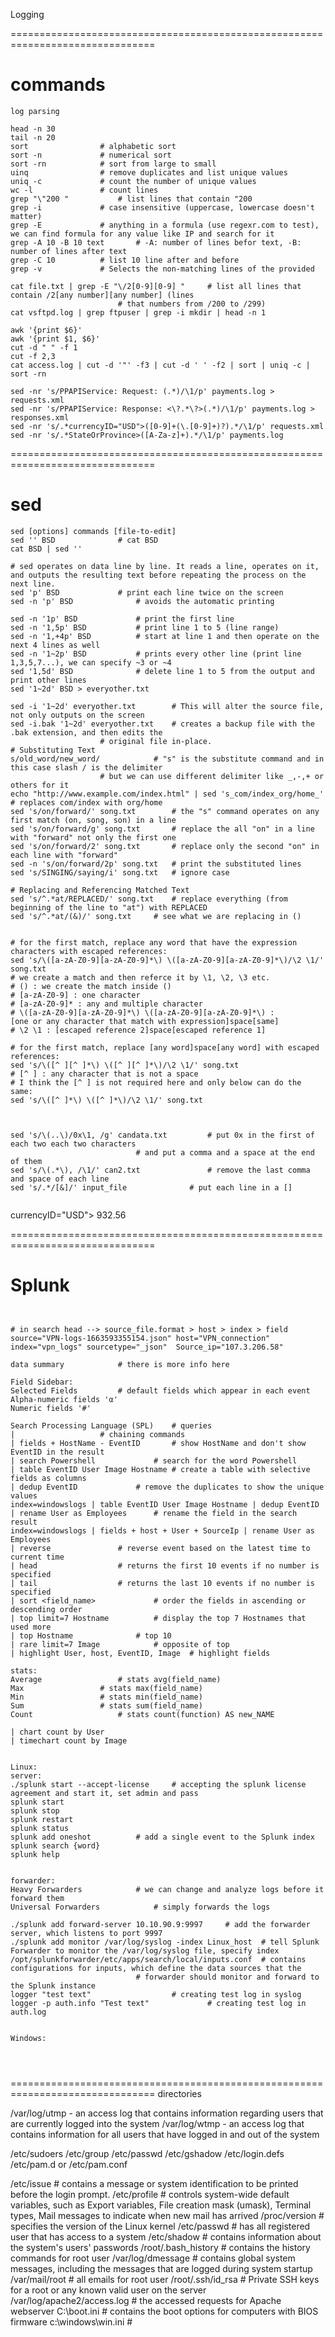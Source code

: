 Logging


===============================================================================
# commands
```
log parsing

head -n 30
tail -n 20
sort				# alphabetic sort
sort -n				# numerical sort
sort -rn			# sort from large to small
uinq				# remove duplicates and list unique values
uniq -c				# count the number of unique values
wc -l				# count lines
grep "\"200 "			# list lines that contain "200 
grep -i				# case insensitive (uppercase, lowercase doesn't matter)
grep -E				# anything in a formula (use regexr.com to test), we can find formula for any value like IP and search for it
grep -A 10 -B 10 text		# -A: number of lines befor text, -B: number of lines after text
grep -C 10			# list 10 line after and before
grep -v				# Selects the non-matching lines of the provided

cat file.txt | grep -E "\/2[0-9][0-9] "		# list all lines that contain /2[any number][any number] (lines
						# that numbers from /200 to /299)
cat vsftpd.log | grep ftpuser | grep -i mkdir | head -n 1

awk '{print $6}'
awk '{print $1, $6}'
cut -d " " -f 1
cut -f 2,3
cat access.log | cut -d '"' -f3 | cut -d ' ' -f2 | sort | uniq -c | sort -rn

sed -nr 's/PPAPIService: Request: (.*)/\1/p' payments.log > requests.xml
sed -nr 's/PPAPIService: Response: <\?.*\?>(.*)/\1/p' payments.log > responses.xml
sed -nr 's/.*currencyID="USD">([0-9]+(\.[0-9]+)?).*/\1/p' requests.xml
sed -nr 's/.*StateOrProvince>([A-Za-z]+).*/\1/p' payments.log
```



===============================================================================
# sed

```
sed [options] commands [file-to-edit]
sed '' BSD				# cat BSD
cat BSD | sed ''

# sed operates on data line by line. It reads a line, operates on it, and outputs the resulting text before repeating the process on the next line.
sed 'p' BSD				# print each line twice on the screen
sed -n 'p' BSD				# avoids the automatic printing

sed -n '1p' BSD				# print the first line
sed -n '1,5p' BSD			# print line 1 to 5 (line range)
sed -n '1,+4p' BSD			# start at line 1 and then operate on the next 4 lines as well
sed -n '1~2p' BSD			# prints every other line (print line 1,3,5,7...), we can specify ~3 or ~4
sed '1,5d' BSD				# delete line 1 to 5 from the output and print other lines
sed '1~2d' BSD > everyother.txt

sed -i '1~2d' everyother.txt		# This will alter the source file, not only outputs on the screen
sed -i.bak '1~2d' everyother.txt	# creates a backup file with the .bak extension, and then edits the
					# original file in-place.
# Substituting Text
s/old_word/new_word/			# "s" is the substitute command and in this case slash / is the delimiter
					# but we can use different delimiter like _,-,+ or others for it
echo "http://www.example.com/index.html" | sed 's_com/index_org/home_'	# replaces com/index with org/home
sed 's/on/forward/' song.txt		# the "s" command operates on any first match (on, song, son) in a line
sed 's/on/forward/g' song.txt		# replace the all "on" in a line with "forward" not only the first one
sed 's/on/forward/2' song.txt		# replace only the second "on" in each line with "forward"
sed -n 's/on/forward/2p' song.txt	# print the substituted lines
sed 's/SINGING/saying/i' song.txt	# ignore case

# Replacing and Referencing Matched Text
sed 's/^.*at/REPLACED/' song.txt	# replace everything (from beginning of the line to "at") with REPLACED
sed 's/^.*at/(&)/' song.txt		# see what we are replacing in ()


# for the first match, replace any word that have the expression characters with escaped references:
sed 's/\([a-zA-Z0-9][a-zA-Z0-9]*\) \([a-zA-Z0-9][a-zA-Z0-9]*\)/\2 \1/' song.txt
# we create a match and then referce it by \1, \2, \3 etc.
# () : we create the match inside ()
# [a-zA-Z0-9] : one character
# [a-zA-Z0-9]* : any and multiple character
# \([a-zA-Z0-9][a-zA-Z0-9]*\) \([a-zA-Z0-9][a-zA-Z0-9]*\) : 
[one or any character that match with expression]space[same]
# \2 \1 : [escaped reference 2]space[escaped reference 1]

# for the first match, replace [any word]space[any word] with escaped references:
sed 's/\([^ ][^ ]*\) \([^ ][^ ]*\)/\2 \1/' song.txt
# [^ ] : any character that is not a space
# I think the [^ ] is not required here and only below can do the same:
sed 's/\([^ ]*\) \([^ ]*\)/\2 \1/' song.txt



sed 's/\(..\)/0x\1, /g' candata.txt			# put 0x in the first of each two each two characters
							# and put a comma and a space at the end of them
sed 's/\(.*\), /\1/' can2.txt				# remove the last comma and space of each line
sed 's/.*/[&]/' input_file				# put each line in a []


```

currencyID="USD"> 932.56

===============================================================================
# Splunk
```


# in search head --> source_file.format > host > index > field
source="VPN-logs-1663593355154.json" host="VPN_connection" index="vpn_logs" sourcetype="_json"  Source_ip="107.3.206.58"

data summary			# there is more info here

Field Sidebar:
Selected Fields			# default fields which appear in each event
Alpha-numeric fields 'α'
Numeric fields '#'

Search Processing Language (SPL)	# queries
|					# chaining commands
| fields + HostName - EventID		# show HostName and don't show EventID in the result
| search Powershell 			# search for the word Powershell
| table EventID User Image Hostname	# create a table with selective fields as columns
| dedup EventID				# remove the duplicates to show the unique values
index=windowslogs | table EventID User Image Hostname | dedup EventID
| rename User as Employees		# rename the field in the search result
index=windowslogs | fields + host + User + SourceIp | rename User as Employees
| reverse				# reverse event based on the latest time to current time
| head					# returns the first 10 events if no number is specified
| tail					# returns the last 10 events if no number is specified
| sort <field_name> 			# order the fields in ascending or descending order
| top limit=7 Hostname			# display the top 7 Hostnames that used more
| top Hostname				# top 10
| rare limit=7 Image			# opposite of top
| highlight User, host, EventID, Image	# highlight fields

stats:
Average					# stats avg(field_name)
Max					# stats max(field_name)	
Min					# stats min(field_name)
Sum					# stats sum(field_name)
Count 					# stats count(function) AS new_NAME

| chart count by User
| timechart count by Image


Linux:
server:
./splunk start --accept-license		# accepting the splunk license agreement and start it, set admin and pass
splunk start
splunk stop
splunk restart
splunk status
splunk add oneshot			# add a single event to the Splunk index
splunk search {word}
splunk help


forwarder:
Heavy Forwarders			# we can change and analyze logs before it forward them
Universal Forwarders			# simply forwards the logs

./splunk add forward-server 10.10.90.9:9997		# add the forwarder server, which listens to port 9997
./splunk add monitor /var/log/syslog -index Linux_host	# tell Splunk Forwarder to monitor the /var/log/syslog file, specify index
/opt/splunkforwarder/etc/apps/search/local/inputs.conf	# contains configurations for inputs, which define the data sources that the 
							# forwarder should monitor and forward to the Splunk instance
logger "test text"					# creating test log in syslog
logger -p auth.info "Test text"				# creating test log in auth.log


Windows:




```



===============================================================================
directories


/var/log/utmp - an access log that contains information regarding users that are currently logged into the system
/var/log/wtmp - an access log that contains information for all users that have logged in and out of the system


/etc/sudoers
/etc/group
/etc/passwd
/etc/gshadow
/etc/login.defs
/etc/pam.d or /etc/pam.conf

/etc/issue		# contains a message or system identification to be printed before the login prompt.
/etc/profile		# controls system-wide default variables, such as Export variables, File creation mask (umask), Terminal types, Mail messages to indicate when new mail has arrived
/proc/version		# specifies the version of the Linux kernel
/etc/passwd		# has all registered user that has access to a system
/etc/shadow		# contains information about the system's users' passwords
/root/.bash_history	# contains the history commands for root user
/var/log/dmessage	# contains global system messages, including the messages that are logged during system startup
/var/mail/root		# all emails for root user
/root/.ssh/id_rsa	# Private SSH keys for a root or any known valid user on the server
/var/log/apache2/access.log	# the accessed requests for Apache  webserver
C:\boot.ini		# contains the boot options for computers with BIOS firmware
c:\windows\win.ini	# 